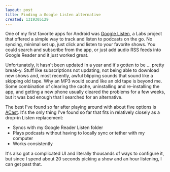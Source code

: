 ```yaml
---
layout: post
title: Finding a Google Listen alternative
created: 1319305129
---
```

One of my first favorite apps for Android was <a href="https://market.android.com/details?id=com.google.android.apps.listen&feature=search_result#?t=W251bGwsMSwxLDEsImNvbS5nb29nbGUuYW5kcm9pZC5hcHBzLmxpc3RlbiJd">Google Listen</a>, a Labs project that offered a simple way to track and listen to podcasts on the go. No syncing, minimal set up, just click and listen to your favorite shows. You could search and subscribe from the app, or just add audio RSS feeds into Google Reader and it just worked great.

Unfortunately, it hasn't been updated in a year and it's gotten to be ... pretty break-y. Stuff like subscriptions not updating, not being able to download new shows and, most recently, awful blipping sounds that sound like a skipping old tape. Why an MP3 would sound like an old tape is beyond me. Some combination of clearing the cache, uninstalling and re-installing the app, and getting a new phone usually cleared the problems for a few weeks, but it was bad enough that I searched for an alternative.

The best I've found so far after playing around with about five options is <a href="https://market.android.com/details?id=com.mathias.android.acast">ACast</a>. It's the only thing I've found so far that fits in relatively closely as a drop-in Listen replacement:
<ul>
<li>Syncs with my Google Reader Listen folder</li>
<li>Plays podcasts without having to locally sync or tether with my computer</li>
<li>Works consistently</li>
</ul>

It's also got a complicated UI and literally thousands of ways to configure it, but since I spend about 20 seconds picking a show and an hour listening, I can get past that.
